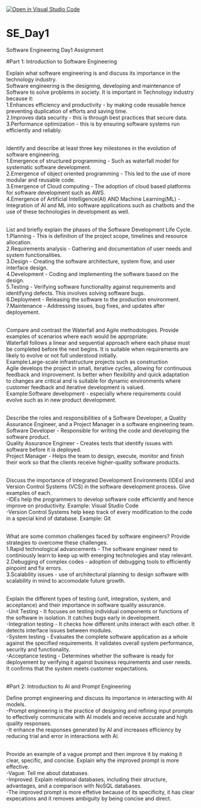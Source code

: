 [![Open in Visual Studio Code](https://classroom.github.com/assets/open-in-vscode-2e0aaae1b6195c2367325f4f02e2d04e9abb55f0b24a779b69b11b9e10269abc.svg)](https://classroom.github.com/online_ide?assignment_repo_id=18322342&assignment_repo_type=AssignmentRepo)

# SE_Day1

Software Engineering Day1 Assignment

#Part 1: Introduction to Software Engineering

Explain what software engineering is and discuss its importance in the technology industry.<br>
Software engineering is the designing, developing and maintenance of Software to solve problems in society.
It is important in Technology industry because it:<br>
1.Enhances efficiency and productivity - by making code reusable hence preventing duplication of efforts and saving time.<br>
2.Improves data security - this is through best practices that secure data.<br>
3.Performance optimization - this is by ensuring software systems run efficiently and reliably.<br><br>

Identify and describe at least three key milestones in the evolution of software engineering.<br>
1.Emergence of structured programming - Such as waterfall model for systematic software development.<br>
2.Emergence of object oriented programming - This led to the use of more modular and reusable code.<br>
3.Emergence of Cloud computing - The adoption of cloud based platforms for software development such as AWS.<br>
4.Emergence of Artificial Intelligence(AI) AND Machine Learning(ML) - Integration of AI and ML into software applications such as chatbots and the use of these technologies in development as well.<br><br>

List and briefly explain the phases of the Software Development Life Cycle.<br>
1.Planning - This is definition of the project scope, timelines and resource allocation.<br>
2.Requirements analysis - Gathering and documentation of user needs and system functionalities.<br>
3.Design - Creating the software architecture, system flow, and user interface design.<br>
4.Development - Coding and implementing the software based on the design.<br>
5.Testing - Verifying software functionality against requirements and identifying defects. This involves solving software bugs.<br>
6.Deployment - Releasing the software to the production environment.<br>
7.Maintenance - Addressing issues, bug fixes, and updates after deployement.<br><br>

Compare and contrast the Waterfall and Agile methodologies. Provide examples of scenarios where each would be appropriate.<br>
Waterfall follows a linear and sequential approach where each phase must be completed before the next begins. It is suitable when requirements are likely to evolve or not full understood initially.<br>
Example:Large-scale infrastructure projects such as construction<br>
Agile develops the project in small, iterative cycles, allowing for continuous feedback and improvement. Is better when flexibility and quick adaptation to changes are critical and is suitable for dynamic environments where customer feedback and iterative development is valued.<br>
Example:Software development - especially where requirements could evolve such as in new product development.<br><br>

Describe the roles and responsibilities of a Software Developer, a Quality Assurance Engineer, and a Project Manager in a software engineering team.<br>
Software Developer - Responsible for writing the code and developing the software product.<br>
Quality Assurance Engineer - Creates tests that identify issues with software before it is deployed.<br>
Project Manager - Helps the team to design, execute, monitor and finish their work so that the clients receive higher-quality software products.<br><br>

Discuss the importance of Integrated Development Environments (IDEs) and Version Control Systems (VCS) in the software development process. Give examples of each.<br>
-IDEs help the programmers to develop software code efficiently and hence improve on productivity. Example: Visual Studio Code<br>
-Version Control Systems help keep track of every modification to the code in a special kind of database. Example: Git<br><br>

What are some common challenges faced by software engineers? Provide strategies to overcome these challenges.<br>
1.Rapid technological advancements - The software engineer need to continiously learn to keep up with emerging technologies and stay relevant.<br>
2.Debugging of complex codes - adoption of debugging tools to efficiently pinpoint and fix errors.<br>
3.Scalability issues - use of architectural planning to design software with scalability in mind to accomodate future growth.<br><br>

Explain the different types of testing (unit, integration, system, and acceptance) and their importance in software quality assurance.<br>
-Unit Testing - It focuses on testing individual components or functions of the software in isolation. It catches bugs early in development.<br>
-Integration testing - It checks how different units interact with each other. It detects interface issues between modules.<br>
-System testing - Evaluates the complete software application as a whole against the specified requirements. It validates overall system performance, security and functionality.<br>
-Acceptance testing - Determines whether the software is ready for deployement by verifying it against business requirements and user needs. It confirms that the system meets customer expectations.<br><br>

#Part 2: Introduction to AI and Prompt Engineering

Define prompt engineering and discuss its importance in interacting with AI models.<br>
-Prompt engineering is the practice of designing and refining input prompts to effectively communicate with AI models and receive accurate and high quality responses.<br>
-It enhance the responses generated by AI and increases efficiency by reducing trial and error in interactions with AI.<br><br>

Provide an example of a vague prompt and then improve it by making it clear, specific, and concise. Explain why the improved prompt is more effective.<br>
-Vague: Tell me about databases.<br>
-Improved: Explain relational databases, including their structure, advantages, and a comparison with NoSQL databases.<br>
-The improved prompt is more effetive because of its specificity, it has clear expecations and it removes ambiguity by being concise and direct.<br><br>
